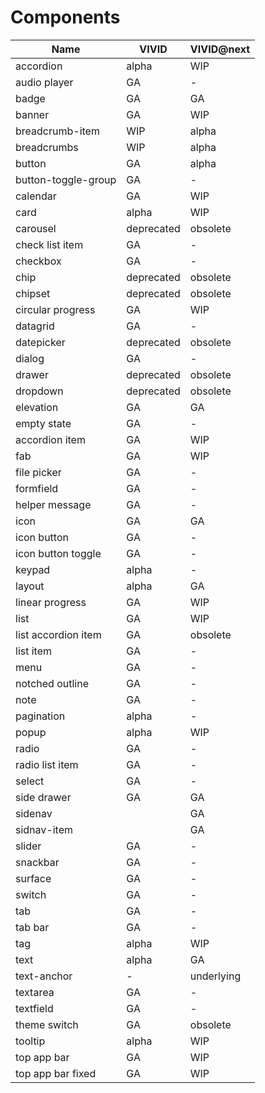 # Components

<!-- Statuses can be GA | alpha | WIP | backlog | deprecated | obsolete -->

| Name                 | VIVID      | VIVID@next |
| -------------------- | ---------- | ---------- |
| accordion            | alpha      | WIP        |
| audio player         | GA         | \-         |
| badge                | GA         | GA         |
| banner               | GA         | WIP        |
| breadcrumb-item      | WIP        | alpha      |
| breadcrumbs          | WIP        | alpha      |
| button               | GA         | alpha      |
| button-toggle-group  | GA         | \-         |
| calendar             | GA         | WIP        |
| card                 | alpha      | WIP        |
| carousel             | deprecated | obsolete   |
| check list item      | GA         | \-         |
| checkbox             | GA         | \-         |
| chip                 | deprecated | obsolete   |
| chipset              | deprecated | obsolete   |
| circular progress    | GA         | WIP        |
| datagrid             | GA         | \-         |
| datepicker           | deprecated | obsolete   |
| dialog               | GA         | \-         |
| drawer               | deprecated | obsolete   |
| dropdown             | deprecated | obsolete   |
| elevation            | GA         | GA         |
| empty state          | GA         | \-         |
| accordion item       | GA         | WIP        |
| fab                  | GA         | WIP        |
| file picker          | GA         | \-         |
| formfield            | GA         | \-         |
| helper message       | GA         | \-         |
| icon                 | GA         | GA         |
| icon button          | GA         | \-         |
| icon button toggle   | GA         | \-         |
| keypad               | alpha      | \-         |
| layout               | alpha      | GA         |
| linear progress      | GA         | WIP        |
| list                 | GA         | WIP        |
| list accordion item | GA         | obsolete   |
| list item            | GA         | \-         |
| menu                 | GA         | \-         |
| notched outline      | GA         | \-         |
| note                 | GA         | \-         |
| pagination           | alpha      | \-         |
| popup                | alpha      | WIP        |
| radio                | GA         | \-         |
| radio list item      | GA         | \-         |
| select               | GA         | \-         |
| side drawer          | GA         | GA         |
| sidenav              |            | GA         |
| sidnav-item          |            | GA         |
| slider               | GA         | \-         |
| snackbar             | GA         | \-         |
| surface              | GA         | \-         |
| switch               | GA         | \-         |
| tab                  | GA         | \-         |
| tab bar              | GA         | \-         |
| tag                  | alpha      | WIP        |
| text                 | alpha      | GA         |
| text-anchor          | \-         | underlying |
| textarea             | GA         | \-         |
| textfield            | GA         | \-         |
| theme switch         | GA         | obsolete   |
| tooltip              | alpha      | WIP        |
| top app bar          | GA         | WIP        |
| top app bar fixed    | GA         | WIP        |
